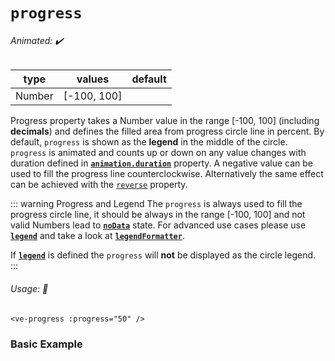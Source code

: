 # `progress`

###### Animated: ✔️

| type   | values      | default |
| ------ | ----------- | ------- |
| Number | [-100, 100] |         |

Progress property takes a Number value in the range \[-100, 100] (including **decimals**) and defines the filled area
from progress circle line in percent. By default, `progress` is shown as the **legend** in the middle of the circle.
`progress` is animated and counts up or down on any value changes with duration defined in
**[`animation.duration`](#animation)** property. A negative value can be used to fill the progress line counterclockwise.
Alternatively the same effect can be achieved with the [`reverse`](#reverse) property.

::: warning Progress and Legend
The `progress` is always used to fill the progress circle line, it should be always in the range [-100, 100] and
not valid Numbers lead to **[`noData`](#noData)** state. For advanced use cases please use **[`legend`](#legend)**
and take a look at **[`legendFormatter`](#legendformatter)**.

If **[`legend`](#legend)** is defined the `progress` will **not** be displayed as the circle legend.
:::

###### Usage: 📜

```vue
<ve-progress :progress="50" />
```

### Basic Example

<ProgressBasic/>
